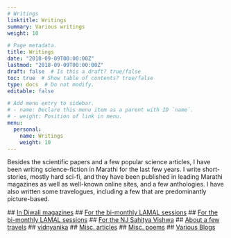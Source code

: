 ```yaml
---
# Writings
linktitle: Writings
summary: Various writings
weight: 10

# Page metadata.
title: Writings
date: "2018-09-09T00:00:00Z"
lastmod: "2018-09-09T00:00:00Z"
draft: false  # Is this a draft? true/false
toc: true  # Show table of contents? true/false
type: docs  # Do not modify.
editable: false

# Add menu entry to sidebar.
# - name: Declare this menu item as a parent with ID `name`.
# - weight: Position of link in menu.
menu:
  personal:
    name: Writings
    weight: 10
---
```


Besides the scientific papers and a few popular science articles, I have been writing
science-fiction in Marathi for the last few years. I write short-stories,
mostly hard sci-fi, and they have been published in leading Marathi magazines
as well as well-known online sites, and a few anthologies. I have also written
some travelogues, including a few that are predominantly picture-based.
<P>
## <A HREF=diwali>In Diwali magazines</A>
<!-- <A HREF=lamal.html>For the bi-monthly LAMAL sessions</A><BR> -->
## <A HREF=http://www.astro.caltech.edu/~aam/lamal/bytopicd.html>For the bi-monthly LAMAL sessions</A>
## <A HREF=lamal2/bytopicd.html>For the bi-monthly LAMAL sessions</A>
## <A HREF=sahityavishwa>For the NJ Sahitya Vishwa</A>
## <A HREF=travelogues>About a few travels</A>
## <A HREF=vidnyanika>vidnyanika</A>
## <A HREF=miscart>Misc. articles</A>
## <A HREF=miscpoems>Misc. poems</A>
## <A HREF=blogs>Various Blogs</A>
